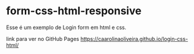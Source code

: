 # form-css-html-responsive
 
Esse é um exemplo de Login form em html e css. 

link para ver no GitHub Pages https://caarolinaoliveira.github.io/login-css-html/ 
